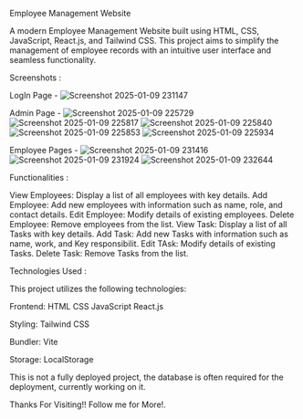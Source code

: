 Employee Management Website

  A modern Employee Management Website built using HTML, CSS, JavaScript, React.js, and Tailwind CSS. This project aims to simplify the management of employee records with     an intuitive user interface and seamless functionality.

Screenshots :
  
  LogIn Page -
    ![Screenshot 2025-01-09 231147](https://github.com/user-attachments/assets/388a21bf-8be3-4fd7-a242-b5edac8ed31a)
  
  Admin Page -
    ![Screenshot 2025-01-09 225729](https://github.com/user-attachments/assets/7e557cba-82d9-4c20-8bda-f05676bbb7a4)
    ![Screenshot 2025-01-09 225817](https://github.com/user-attachments/assets/98f906b1-433b-4d96-be8e-30c6a45f4f67)
    ![Screenshot 2025-01-09 225840](https://github.com/user-attachments/assets/ba0cf860-5b46-422e-a28d-094e523d02ce)
    ![Screenshot 2025-01-09 225853](https://github.com/user-attachments/assets/7a4b3b27-5196-472d-8889-34885bfd5f7c)
    ![Screenshot 2025-01-09 225934](https://github.com/user-attachments/assets/48919f02-7fb7-4c20-9a39-ae42e1faff8e)
  
  Employee Pages -
    ![Screenshot 2025-01-09 231416](https://github.com/user-attachments/assets/6b92a277-8c80-4cf1-a882-192862fda20c)
    ![Screenshot 2025-01-09 231924](https://github.com/user-attachments/assets/e8dd4f52-295f-4a7f-9400-4ec20cc649c8)
    ![Screenshot 2025-01-09 232644](https://github.com/user-attachments/assets/8ee54ee2-2268-4917-b932-d556ef417831)

Functionalities :

  View Employees: Display a list of all employees with key details.
  Add Employee: Add new employees with information such as name, role, and contact details.
  Edit Employee: Modify details of existing employees.
  Delete Employee: Remove employees from the list.
  View Task: Display a list of all Tasks with key details.
  Add Task: Add new Tasks with information such as name, work, and Key responsibilit. 
  Edit TAsk: Modify details of existing Tasks.
  Delete Task: Remove Tasks from the list.

Technologies Used :

  This project utilizes the following technologies:

  Frontend:
    HTML
    CSS
    JavaScript
    React.js
    
  Styling:
    Tailwind CSS
    
  Bundler:
    Vite
    
  Storage:
    LocalStorage

This is not a fully deployed project, the database is often required for the deployment, currently working on it.

Thanks For Visiting!! Follow me for More!.
